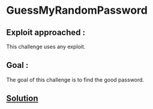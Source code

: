 # GuessMyRandomPassword

## Exploit approached :

This challenge uses any exploit.

## Goal :

The goal of this challenge is to find the good password.

## [Solution](../../attacks/easyChalls/GuessMyRandomPasswordSolution.md)